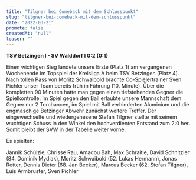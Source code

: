 ```yaml
---
title: "Tilgner bei Comeback mit dem Schlusspunkt"
slug: "tilgner-bei-comeback-mit-dem-schlusspunkt"
date: "2022-03-21"
promote: false
createdAt: "null"
teaser: ""
---
```

**TSV Betzingen I - SV Walddorf I 0:2 (0:1)**


Einen wichtigen Sieg landete unsere Erste (Platz 1) am vergangenen Wochenende im Topspiel der Kreisliga A beim TSV Betzingen (Platz 4). Nach tollen Pass von Moritz Schwaibold brachte Co-Spielertrainer Sven Pichler unser Team bereits früh in Führung (10. Minute). Über die kompletten 90 Minuten hatte man gegen einen tiefstehenden Gegner die Spielkontrolle. Im Spiel gegen den Ball erlaubte unsere Mannschaft dem Gegner nur 2 Torchancen, im Spiel mit Ball verhinderten Aluminium und die engmaschige Betzinger Abwehr zunächst weitere Treffer. Der eingewechselte und wiedergenesene Stefan Tilgner stellte mit seinem wuchtigen Schuss in den Winkel den hochverdienten Entstand zum 2:0 her. Somit bleibt der SVW in der Tabelle weiter vorne.


Es spielten:

Jannik Schülzle, Chrisse Rau, Amadou Bah, Max Schraitle, David Schnitzler (84. Dominik Mydlak), Moritz Schwaibold (52. Lukas Hermann), Jonas Retter, Dennis Dieter (68. Jan Becker), Marcus Becker (62. Stefan Tilgner), Luis Armbruster, Sven Pichler
